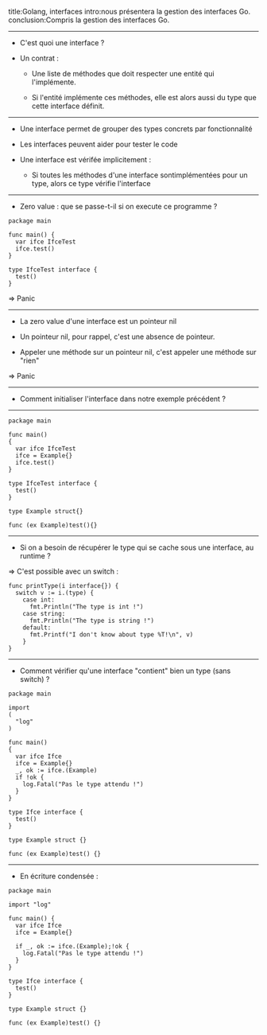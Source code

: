 <!-- markdownlint-disable MD041 MD033 MD024 MD026 -->
title:Golang, interfaces
intro:nous présentera la gestion des interfaces Go.
conclusion:Compris la gestion des interfaces Go.

---

- C'est quoi une interface ?

- Un contrat :

  - Une liste de méthodes que doit respecter une entité qui l'implémente.

  - Si l'entité implémente ces méthodes, elle est alors aussi du type que cette interface définit.

---

- Une interface permet de grouper des types concrets par fonctionnalité

- Les interfaces peuvent aider pour tester le code

- Une interface est vérifée implicitement :
  - Si toutes les méthodes d'une interface sontimplémentées pour un type, alors ce type vérifie l'interface

---

- Zero value : que se passe-t-il si on execute ce programme ?

```golang
package main

func main() {
  var ifce IfceTest
  ifce.test()
}

type IfceTest interface {
  test()
}
```

=> Panic

---

- La zero value d'une interface est un pointeur nil

- Un pointeur nil, pour rappel, c'est une absence de pointeur.

- Appeler une méthode sur un pointeur nil, c'est appeler une méthode sur "rien"

=> Panic

---

- Comment initialiser l'interface dans notre exemple précédent ?

---

```golang
package main

func main()
{
  var ifce IfceTest
  ifce = Example{}
  ifce.test()
}

type IfceTest interface {
  test()
}

type Example struct{}

func (ex Example)test(){}
```

---

- Si on a besoin de récupérer le type qui se cache sous une interface, au runtime ?

=> C'est possible avec un switch :

```golang
func printType(i interface{}) {
  switch v := i.(type) {
    case int:
      fmt.Println("The type is int !")
    case string:
      fmt.Println("The type is string !")
    default:
      fmt.Printf("I don't know about type %T!\n", v)
    }
}
```

---

<!-- _class: code80 -->

- Comment vérifier qu'une interface "contient" bien un type (sans switch) ?

```golang
package main

import
(
  "log"
)

func main()
{
  var ifce Ifce
  ifce = Example{}
  _, ok := ifce.(Example)
  if !ok {
    log.Fatal("Pas le type attendu !")
  }
}

type Ifce interface {
  test()
}

type Example struct {}

func (ex Example)test() {}
```

---

<!-- _class: code80 -->

- En écriture condensée :

```golang
package main

import "log"

func main() {
  var ifce Ifce
  ifce = Example{}

  if _, ok := ifce.(Example);!ok {
    log.Fatal("Pas le type attendu !")
  }
}

type Ifce interface {
  test()
}

type Example struct {}

func (ex Example)test() {}
```
